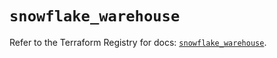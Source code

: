 # `snowflake_warehouse`

Refer to the Terraform Registry for docs: [`snowflake_warehouse`](https://registry.terraform.io/providers/snowflake-labs/snowflake/0.84.0/docs/resources/warehouse).
